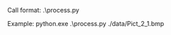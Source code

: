 Call format:
    <interpreter name> .\process.py <image path>

Example:
    python.exe .\process.py ./data/Pict_2_1.bmp
